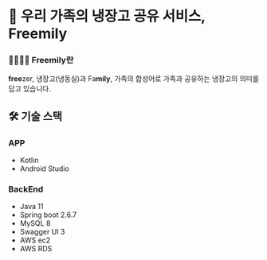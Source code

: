 # 🧊 우리 가족의 냉장고 공유 서비스, Freemily
### 👩‍👩‍👧‍👦 Freemily란
**free**zer, 냉장고(냉동실)과 Fa**mily**, 가족의 합성어로 가족과 공유하는 냉장고의 의미를 담고 있습니다. 

## 🛠 기술 스택
### APP
- Kotlin  
- Android Studio
### BackEnd
- Java 11
- Spring boot 2.6.7
- MySQL 8
- Swagger UI 3
- AWS ec2
- AWS RDS
